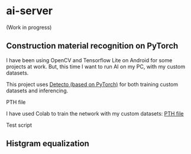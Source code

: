 # ai-server

(Work in progress)

## Construction material recognition on PyTorch

I have been using OpenCV and Tensorflow Lite on Android for some projects at work. But, this time I want to run AI on my PC, with my custom datasets.

This project uses [Detecto (based on PyTorch)](https://github.com/alankbi/detecto) for both training custom datasets and inferencing.

PTH file

I have used Colab to train the network with my custom datasets:
[PTH file](python/model_weights.pth)

Test script

## Histgram equalization






